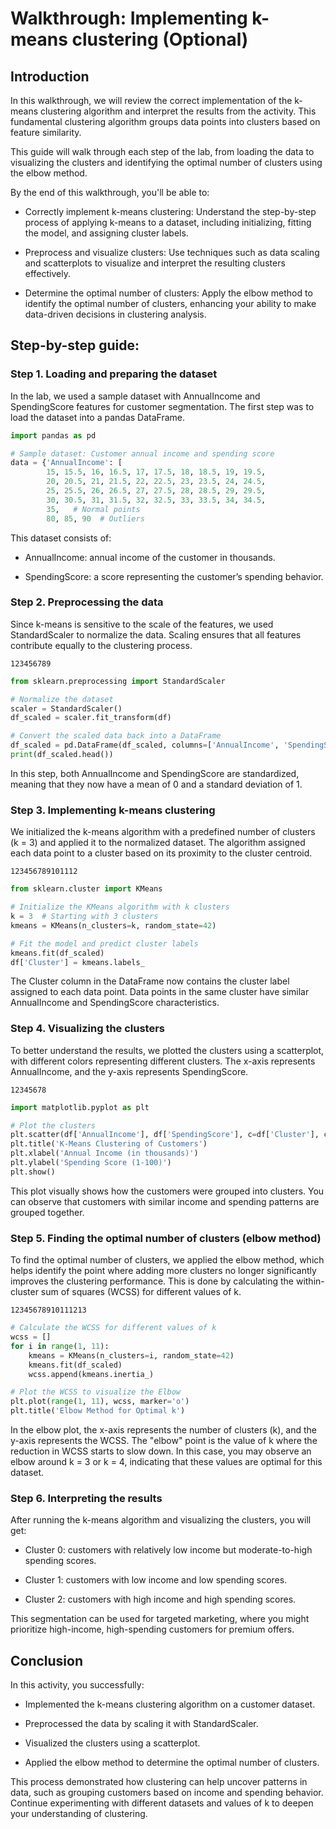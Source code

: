 # Walkthrough: Implementing k-means clustering (Optional)

## Introduction

In this walkthrough, we will review the correct implementation of the k-means clustering algorithm and interpret the results from the activity. This fundamental clustering algorithm groups data points into clusters based on feature similarity. 

This guide will walk through each step of the lab, from loading the data to visualizing the clusters and identifying the optimal number of clusters using the elbow method.

By the end of this walkthrough, you'll be able to:

- Correctly implement k-means clustering: Understand the step-by-step process of applying k-means to a dataset, including initializing, fitting the model, and assigning cluster labels.

- Preprocess and visualize clusters: Use techniques such as data scaling and scatterplots to visualize and interpret the resulting clusters effectively.

- Determine the optimal number of clusters: Apply the elbow method to identify the optimal number of clusters, enhancing your ability to make data-driven decisions in clustering analysis.

## Step-by-step guide:

### Step 1. Loading and preparing the dataset

In the lab, we used a sample dataset with AnnualIncome and SpendingScore features for customer segmentation. The first step was to load the dataset into a pandas DataFrame.

```python
import pandas as pd

# Sample dataset: Customer annual income and spending score
data = {'AnnualIncome': [
        15, 15.5, 16, 16.5, 17, 17.5, 18, 18.5, 19, 19.5, 
        20, 20.5, 21, 21.5, 22, 22.5, 23, 23.5, 24, 24.5, 
        25, 25.5, 26, 26.5, 27, 27.5, 28, 28.5, 29, 29.5, 
        30, 30.5, 31, 31.5, 32, 32.5, 33, 33.5, 34, 34.5, 
        35,   # Normal points
        80, 85, 90  # Outliers
```

This dataset consists of:

- AnnualIncome: annual income of the customer in thousands.

- SpendingScore: a score representing the customer’s spending behavior.

### Step 2. Preprocessing the data

Since k-means is sensitive to the scale of the features, we used StandardScaler to normalize the data. Scaling ensures that all features contribute equally to the clustering process.

```
123456789
```

```python
from sklearn.preprocessing import StandardScaler

# Normalize the dataset
scaler = StandardScaler()
df_scaled = scaler.fit_transform(df)

# Convert the scaled data back into a DataFrame
df_scaled = pd.DataFrame(df_scaled, columns=['AnnualIncome', 'SpendingScore'])
print(df_scaled.head())
```

In this step, both AnnualIncome and SpendingScore are standardized, meaning that they now have a mean of 0 and a standard deviation of 1.

### Step 3. Implementing k-means clustering

We initialized the k-means algorithm with a predefined number of clusters (k = 3) and applied it to the normalized dataset. The algorithm assigned each data point to a cluster based on its proximity to the cluster centroid.

```
123456789101112
```

```python
from sklearn.cluster import KMeans

# Initialize the KMeans algorithm with k clusters
k = 3  # Starting with 3 clusters
kmeans = KMeans(n_clusters=k, random_state=42)

# Fit the model and predict cluster labels
kmeans.fit(df_scaled)
df['Cluster'] = kmeans.labels_
```

The Cluster column in the DataFrame now contains the cluster label assigned to each data point. Data points in the same cluster have similar AnnualIncome and SpendingScore characteristics.

### Step 4. Visualizing the clusters

To better understand the results, we plotted the clusters using a scatterplot, with different colors representing different clusters. The x-axis represents AnnualIncome, and the y-axis represents SpendingScore.

```
12345678
```

```python
import matplotlib.pyplot as plt

# Plot the clusters
plt.scatter(df['AnnualIncome'], df['SpendingScore'], c=df['Cluster'], cmap='viridis')
plt.title('K-Means Clustering of Customers')
plt.xlabel('Annual Income (in thousands)')
plt.ylabel('Spending Score (1-100)')
plt.show()
```

This plot visually shows how the customers were grouped into clusters. You can observe that customers with similar income and spending patterns are grouped together.

### Step 5. Finding the optimal number of clusters (elbow method)

To find the optimal number of clusters, we applied the elbow method, which helps identify the point where adding more clusters no longer significantly improves the clustering performance. This is done by calculating the within-cluster sum of squares (WCSS) for different values of k.

```
12345678910111213
```

```python
# Calculate the WCSS for different values of k
wcss = []
for i in range(1, 11):
    kmeans = KMeans(n_clusters=i, random_state=42)
    kmeans.fit(df_scaled)
    wcss.append(kmeans.inertia_)

# Plot the WCSS to visualize the Elbow
plt.plot(range(1, 11), wcss, marker='o')
plt.title('Elbow Method for Optimal k')
```

In the elbow plot, the x-axis represents the number of clusters (k), and the y-axis represents the WCSS. The "elbow" point is the value of k where the reduction in WCSS starts to slow down. In this case, you may observe an elbow around k = 3 or k = 4, indicating that these values are optimal for this dataset.

### Step 6. Interpreting the results

After running the k-means algorithm and visualizing the clusters, you will get:

- Cluster 0: customers with relatively low income but moderate-to-high spending scores.

- Cluster 1: customers with low income and low spending scores.

- Cluster 2: customers with high income and high spending scores.

This segmentation can be used for targeted marketing, where you might prioritize high-income, high-spending customers for premium offers.

## Conclusion

In this activity, you successfully:

- Implemented the k-means clustering algorithm on a customer dataset.

- Preprocessed the data by scaling it with StandardScaler.

- Visualized the clusters using a scatterplot.

- Applied the elbow method to determine the optimal number of clusters.

This process demonstrated how clustering can help uncover patterns in data, such as grouping customers based on income and spending behavior. Continue experimenting with different datasets and values of k to deepen your understanding of clustering.
